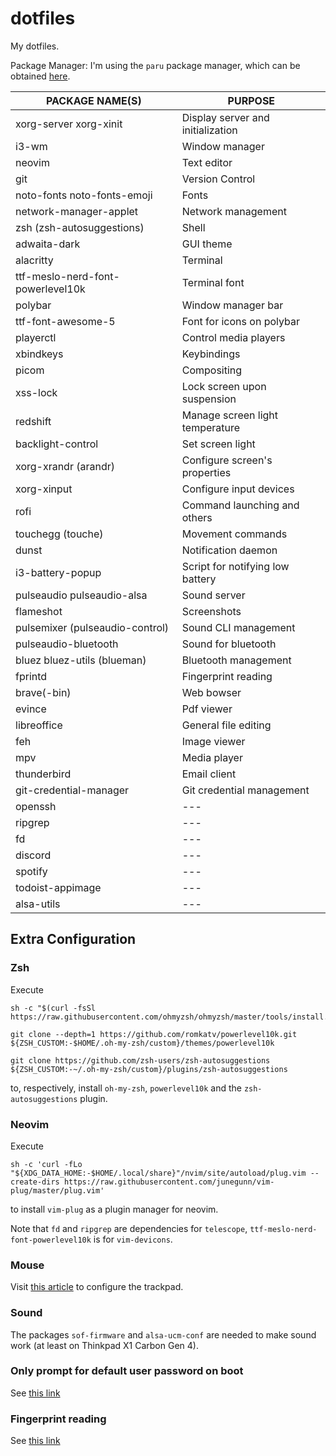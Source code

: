 # dotfiles
My dotfiles.

Package Manager:
I'm using the `paru` package manager, which can be obtained [here](https://github.com/Morganamilo/paru).

PACKAGE NAME(S)                     | PURPOSE
------------------------------------|-----------------------------------------
xorg-server xorg-xinit              | Display server and initialization
i3-wm                               | Window manager
neovim                              | Text editor
git                                 | Version Control
noto-fonts noto-fonts-emoji         | Fonts
network-manager-applet              | Network management
zsh (zsh-autosuggestions)           | Shell
adwaita-dark                        | GUI theme
alacritty                           | Terminal
ttf-meslo-nerd-font-powerlevel10k   | Terminal font
polybar                             | Window manager bar
ttf-font-awesome-5                  | Font for icons on polybar
playerctl                           | Control media players
xbindkeys                           | Keybindings
picom                               | Compositing
xss-lock                            | Lock screen upon suspension
redshift                            | Manage screen light temperature
backlight-control                   | Set screen light
xorg-xrandr (arandr)                | Configure screen's properties
xorg-xinput                         | Configure input devices
rofi                                | Command launching and others
touchegg (touche)                   | Movement commands
dunst                               | Notification daemon
i3-battery-popup                    | Script for notifying low battery
pulseaudio pulseaudio-alsa          | Sound server
flameshot                           | Screenshots
pulsemixer (pulseaudio-control)     | Sound CLI management
pulseaudio-bluetooth                | Sound for bluetooth
bluez bluez-utils (blueman)         | Bluetooth management
fprintd                             | Fingerprint reading
brave(-bin)                         | Web bowser
evince                              | Pdf viewer
libreoffice                         | General file editing
feh                                 | Image viewer
mpv                                 | Media player
thunderbird                         | Email client
git-credential-manager              | Git credential management        
openssh                             | ---                              
ripgrep                             | ---                              
fd                                  | ---                              
discord                             | ---                              
spotify                             | ---                              
todoist-appimage                    | ---                              
alsa-utils                          | ---                              

## Extra Configuration

### Zsh

Execute

```
sh -c "$(curl -fsSl https://raw.githubusercontent.com/ohmyzsh/ohmyzsh/master/tools/install.sh)"

git clone --depth=1 https://github.com/romkatv/powerlevel10k.git ${ZSH_CUSTOM:-$HOME/.oh-my-zsh/custom}/themes/powerlevel10k

git clone https://github.com/zsh-users/zsh-autosuggestions ${ZSH_CUSTOM:-~/.oh-my-zsh/custom}/plugins/zsh-autosuggestions
```

to, respectively, install `oh-my-zsh`, `powerlevel10k` and the `zsh-autosuggestions` plugin.

### Neovim

Execute 

```
sh -c 'curl -fLo "${XDG_DATA_HOME:-$HOME/.local/share}"/nvim/site/autoload/plug.vim --create-dirs https://raw.githubusercontent.com/junegunn/vim-plug/master/plug.vim'
```

to install `vim-plug` as a plugin manager for neovim.

Note that `fd` and `ripgrep` are dependencies for `telescope`, `ttf-meslo-nerd-font-powerlevel10k` is for `vim-devicons`.

### Mouse

Visit [this article](https://wiki.archlinux.org/title/Libinput#Configuration) to configure the trackpad.

### Sound

The packages `sof-firmware` and `alsa-ucm-conf` are needed to make sound work (at least on Thinkpad X1 Carbon Gen 4).

### Only prompt for default user password on boot

See [this link](https://wiki.archlinux.org/title/getty#Prompt_only_the_password_for_a_default_user_in_virtual_console_login)

### Fingerprint reading

See [this link](https://wiki.archlinux.org/title/Fprint)

